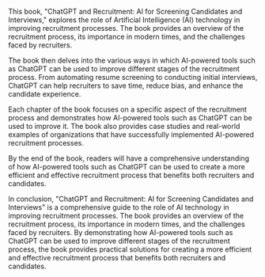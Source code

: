 
This book, "ChatGPT and Recruitment: AI for Screening Candidates and Interviews," explores the role of Artificial Intelligence (AI) technology in improving recruitment processes. The book provides an overview of the recruitment process, its importance in modern times, and the challenges faced by recruiters.

The book then delves into the various ways in which AI-powered tools such as ChatGPT can be used to improve different stages of the recruitment process. From automating resume screening to conducting initial interviews, ChatGPT can help recruiters to save time, reduce bias, and enhance the candidate experience.

Each chapter of the book focuses on a specific aspect of the recruitment process and demonstrates how AI-powered tools such as ChatGPT can be used to improve it. The book also provides case studies and real-world examples of organizations that have successfully implemented AI-powered recruitment processes.

By the end of the book, readers will have a comprehensive understanding of how AI-powered tools such as ChatGPT can be used to create a more efficient and effective recruitment process that benefits both recruiters and candidates.

In conclusion, "ChatGPT and Recruitment: AI for Screening Candidates and Interviews" is a comprehensive guide to the role of AI technology in improving recruitment processes. The book provides an overview of the recruitment process, its importance in modern times, and the challenges faced by recruiters. By demonstrating how AI-powered tools such as ChatGPT can be used to improve different stages of the recruitment process, the book provides practical solutions for creating a more efficient and effective recruitment process that benefits both recruiters and candidates.

